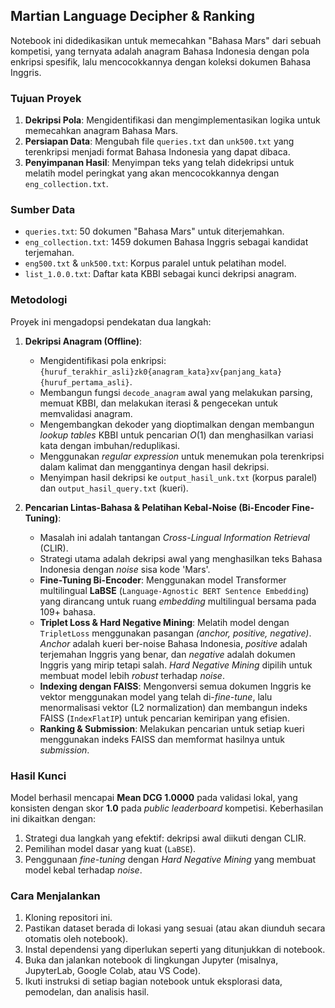 ## Martian Language Decipher & Ranking

Notebook ini didedikasikan untuk memecahkan "Bahasa Mars" dari sebuah kompetisi, yang ternyata adalah anagram Bahasa Indonesia dengan pola enkripsi spesifik, lalu mencocokkannya dengan koleksi dokumen Bahasa Inggris.

### Tujuan Proyek
1.  **Dekripsi Pola**: Mengidentifikasi dan mengimplementasikan logika untuk memecahkan anagram Bahasa Mars.
2.  **Persiapan Data**: Mengubah file `queries.txt` dan `unk500.txt` yang terenkripsi menjadi format Bahasa Indonesia yang dapat dibaca.
3.  **Penyimpanan Hasil**: Menyimpan teks yang telah didekripsi untuk melatih model peringkat yang akan mencocokkannya dengan `eng_collection.txt`.

### Sumber Data
* `queries.txt`: 50 dokumen "Bahasa Mars" untuk diterjemahkan.
* `eng_collection.txt`: 1459 dokumen Bahasa Inggris sebagai kandidat terjemahan.
* `eng500.txt` & `unk500.txt`: Korpus paralel untuk pelatihan model.
* `list_1.0.0.txt`: Daftar kata KBBI sebagai kunci dekripsi anagram.

### Metodologi
Proyek ini mengadopsi pendekatan dua langkah:

1.  **Dekripsi Anagram (Offline)**:
    * Mengidentifikasi pola enkripsi: `{huruf_terakhir_asli}zk0{anagram_kata}xv{panjang_kata}{huruf_pertama_asli}`.
    * Membangun fungsi `decode_anagram` awal yang melakukan parsing, memuat KBBI, dan melakukan iterasi & pengecekan untuk memvalidasi anagram.
    * Mengembangkan dekoder yang dioptimalkan dengan membangun *lookup tables* KBBI untuk pencarian $O(1)$ dan menghasilkan variasi kata dengan imbuhan/reduplikasi.
    * Menggunakan *regular expression* untuk menemukan pola terenkripsi dalam kalimat dan menggantinya dengan hasil dekripsi.
    * Menyimpan hasil dekripsi ke `output_hasil_unk.txt` (korpus paralel) dan `output_hasil_query.txt` (kueri).

2.  **Pencarian Lintas-Bahasa & Pelatihan Kebal-Noise (Bi-Encoder Fine-Tuning)**:
    * Masalah ini adalah tantangan *Cross-Lingual Information Retrieval* (CLIR).
    * Strategi utama adalah dekripsi awal yang menghasilkan teks Bahasa Indonesia dengan *noise* sisa kode 'Mars'.
    * **Fine-Tuning Bi-Encoder**: Menggunakan model Transformer multilingual **LaBSE** (`Language-Agnostic BERT Sentence Embedding`) yang dirancang untuk ruang *embedding* multilingual bersama pada 109+ bahasa.
    * **Triplet Loss & Hard Negative Mining**: Melatih model dengan `TripletLoss` menggunakan pasangan *(anchor, positive, negative)*. *Anchor* adalah kueri ber-noise Bahasa Indonesia, *positive* adalah terjemahan Inggris yang benar, dan *negative* adalah dokumen Inggris yang mirip tetapi salah. *Hard Negative Mining* dipilih untuk membuat model lebih *robust* terhadap *noise*.
    * **Indexing dengan FAISS**: Mengonversi semua dokumen Inggris ke vektor menggunakan model yang telah di-*fine-tune*, lalu menormalisasi vektor (L2 normalization) dan membangun indeks FAISS (`IndexFlatIP`) untuk pencarian kemiripan yang efisien.
    * **Ranking & Submission**: Melakukan pencarian untuk setiap kueri menggunakan indeks FAISS dan memformat hasilnya untuk *submission*.

### Hasil Kunci
Model berhasil mencapai **Mean DCG 1.0000** pada validasi lokal, yang konsisten dengan skor **1.0** pada *public leaderboard* kompetisi. Keberhasilan ini dikaitkan dengan:
1.  Strategi dua langkah yang efektif: dekripsi awal diikuti dengan CLIR.
2.  Pemilihan model dasar yang kuat (`LaBSE`).
3.  Penggunaan *fine-tuning* dengan *Hard Negative Mining* yang membuat model kebal terhadap *noise*.


### Cara Menjalankan
1.  Kloning repositori ini.
2.  Pastikan dataset berada di lokasi yang sesuai (atau akan diunduh secara otomatis oleh notebook).
3.  Instal dependensi yang diperlukan seperti yang ditunjukkan di notebook.
4.  Buka dan jalankan notebook  di lingkungan Jupyter (misalnya, JupyterLab, Google Colab, atau VS Code).
5.  Ikuti instruksi di setiap bagian notebook untuk eksplorasi data, pemodelan, dan analisis hasil.